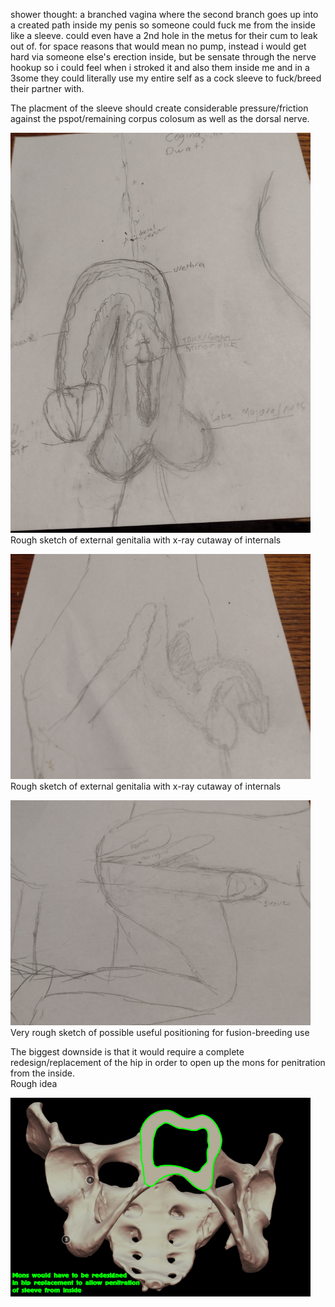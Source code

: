 shower thought: a branched vagina where the second branch goes up into a created path inside my penis so someone could fuck me from the inside like a sleeve. could even have a 2nd hole in the metus for their cum to leak out of. for space reasons that would mean no pump, instead i would get hard via someone else's erection inside, but be sensate through the nerve hookup so i could feel when i stroked it and also them inside me and in a 3some they could literally use my entire self as a cock sleeve to fuck/breed their partner with.

The placment of the sleeve should create considerable pressure/friction against the pspot/remaining corpus colosum as well as the dorsal nerve.



<img src="https://github.com/katjap/SelfProject/blob/f6142ef4109701acf207df3f1aa2f33b8bc60d6b/hircock/IMG_20220528_160900215.jpg" width="480"><br>
Rough sketch of external genitalia with x-ray cutaway of internals<p>
<img src="https://github.com/katjap/SelfProject/blob/f6142ef4109701acf207df3f1aa2f33b8bc60d6b/hircock/IMG_20220528_160915876.jpg" width="480"><br>
Rough sketch of external genitalia with x-ray cutaway of internals<p>
<img src="https://github.com/katjap/SelfProject/blob/f6142ef4109701acf207df3f1aa2f33b8bc60d6b/hircock/IMG_20220528_161138241.jpg" width="480"><br>
Very rough sketch of possible useful positioning for fusion-breeding use <p>

The biggest downside is that it would require a complete redesign/replacement of the hip in order to open up the mons for penitration from the inside.<br>
Rough idea<br>

<img src="https://github.com/katjap/SelfProject/blob/f6142ef4109701acf207df3f1aa2f33b8bc60d6b/hircock/hip.png" width="480"><br>




